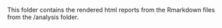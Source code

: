 This folder contains the rendered html reports from the Rmarkdown files from the /analysis folder.
 